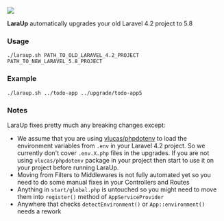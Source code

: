 ![](https://i.ibb.co/smXgLXj/cover.png)

**LaraUp** automatically upgrades your old Laravel 4.2 project to 5.8

### Usage

```Shell
./laraup.sh PATH_TO_OLD_LARAVEL_4.2_PROJECT PATH_TO_NEW_LARAVEL_5.8_PROJECT
```

### Example

```Shell
./laraup.sh ../todo-app ../upgrade/todo-app5
```

### Notes

LaraUp fixes pretty much any breaking changes except:
 - We assume that you are using [vlucas/phpdotenv](https://github.com/vlucas/phpdotenv) to load the environment variables from `.env` in
your Laravel 4.2 project. So we currently don't cover `.env.X.php` files in the upgrades. If you are not using `vlucas/phpdotenv` package in your project
then start to use it on your project before running LaraUp.
 - Moving from Filters to Middlewares is not fully automated yet so you need to do some manual fixes in your Controllers and Routes
 - Anything in `start/global.php` is untouched so you might need to move them into `register()` method of `AppServiceProvider`
 - Anywhere that checks `detectEnvironment()` or `App::environment()` needs a rework
